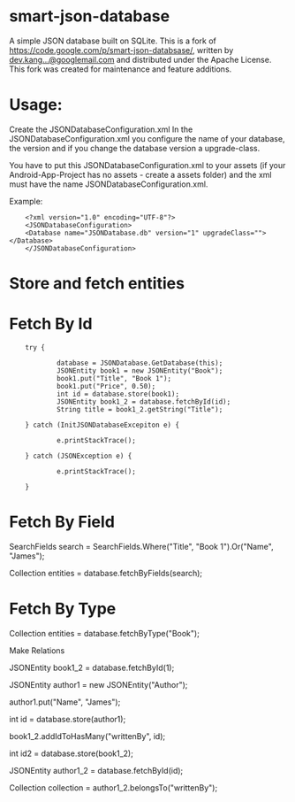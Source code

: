 smart-json-database
===================

A simple JSON database built on SQLite. This is a fork of https://code.google.com/p/smart-json-databsase/, written by dev.kang...@googlemail.com and distributed under the Apache License.  This fork was created for maintenance and feature additions.


Usage:
======
Create the JSONDatabaseConfiguration.xml
In the JSONDatabaseConfiguration.xml you configure the name of your database, the version and if you change the database version a upgrade-class.

You have to put this JSONDatabaseConfiguration.xml to your assets (if your Android-App-Project has no assets - create a assets folder) and the xml must have the name JSONDatabaseConfiguration.xml.

Example:

        <?xml version="1.0" encoding="UTF-8"?>
        <JSONDatabaseConfiguration> 
        <Database name="JSONDatabase.db" version="1" upgradeClass=""></Database>
        </JSONDatabaseConfiguration>

Store and fetch entities
========================

Fetch By Id
===========

        try {

                database = JSONDatabase.GetDatabase(this);
                JSONEntity book1 = new JSONEntity("Book");
                book1.put("Title", "Book 1");
                book1.put("Price", 0.50);
                int id = database.store(book1);
                JSONEntity book1_2 = database.fetchById(id);   
                String title = book1_2.getString("Title");

        } catch (InitJSONDatabaseExcepiton e) {

                e.printStackTrace();
                
        } catch (JSONException e) {

                e.printStackTrace();
                        
        }

Fetch By Field
==============

SearchFields search = SearchFields.Where("Title", "Book 1").Or("Name", "James");

Collection<JSONEntity> entities = database.fetchByFields(search);

Fetch By Type
=============

Collection<JSONEntity> entities = database.fetchByType("Book");

Make Relations
        
JSONEntity book1_2 = database.fetchById(1);

JSONEntity author1 = new JSONEntity("Author");

author1.put("Name", "James");

int id = database.store(author1);

book1_2.addIdToHasMany("writtenBy", id);

int id2 = database.store(book1_2);

JSONEntity author1_2 = database.fetchById(id);

Collection<Integer> collection = author1_2.belongsTo("writtenBy");
